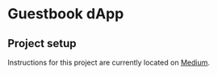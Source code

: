 # Guestbook dApp

## Project setup
Instructions for this project are currently located on [Medium](https://medium.com/@james.m.kehoe/building-a-guestbook-dapp-with-vue-js-and-truffle-e0c9e3fcdeeb?sk=52ceb1fdea0bbc7404c76d5ba08c1106).
